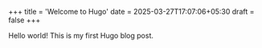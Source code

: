 +++
title = 'Welcome to Hugo'
date = 2025-03-27T17:07:06+05:30
draft = false
+++

Hello world! This is my first Hugo blog post.
